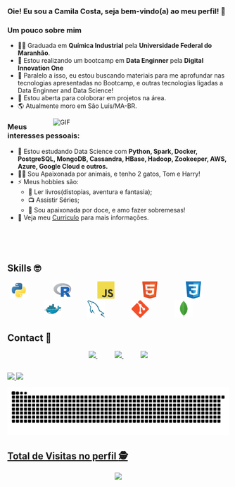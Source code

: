 ### Oie! Eu sou a Camila Costa, seja bem-vindo(a) ao meu perfil! 👋

### Um pouco sobre mim


- 👨‍🎓 Graduada em **Química Industrial** pela **Universidade Federal do Maranhão**.
- 🌱 Estou realizando um bootcamp em **Data Enginner** pela **Digital Innovation One**
- 📔 Paralelo a isso, eu estou buscando materiais para me aprofundar nas tecnologias apresentadas no Bootcamp, e outras tecnologias ligadas a Data Enginner and Data Science!
- 👯 Estou aberta para coloborar em projetos na área.
- 🌎 Atualmente moro em São Luís/MA-BR.


<img align="right" alt="GIF" src="https://octodex.github.com/images/labtocat.png" width="400px" />

### Meus interesses pessoais:


- 🎯 Estou estudando Data Science com **Python, Spark, Docker, PostgreSQL, MongoDB, Cassandra, HBase, Hadoop, Zookeeper, AWS, Azure, Google Cloud e outros.**
- 🐱‍🏍 Sou Apaixonada por animais, e tenho 2 gatos, Tom e Harry!
- ⚡ Meus hobbies são:
  - 📖 Ler livros(distopias, aventura e fantasia);
  - 📺 Assistir Séries;
  - 🧁 Sou apaixonada por doce, e amo fazer sobremesas!
- 📜 Veja meu <a href="https://drive.google.com/file/d/1KaS2LR08oaBBcpzj2JuDx9eYdbhxJrWS/view?usp=sharing" target="_blank">Curriculo</a> para mais informações.


</br>
</br>
</br>




## Skills :nerd_face:
<p align="center">
    <img height="40" src="https://github.com/devicons/devicon/blob/master/icons/python/python-original.svg">
    &nbsp;&nbsp;&nbsp;&nbsp;&nbsp;&nbsp;&nbsp;&nbsp;&nbsp;&nbsp;&nbsp;&nbsp;&nbsp;
    <img height="40" src="https://github.com/devicons/devicon/blob/master/icons/r/r-original.svg">
    &nbsp;&nbsp;&nbsp;&nbsp;&nbsp;&nbsp;&nbsp;&nbsp;&nbsp;&nbsp;&nbsp;&nbsp;&nbsp;
    <img height="40" src="https://raw.githubusercontent.com/devicons/devicon/master/icons/javascript/javascript-original.svg">
    &nbsp;&nbsp;&nbsp;&nbsp;&nbsp;&nbsp;&nbsp;&nbsp;&nbsp;&nbsp;&nbsp;&nbsp;&nbsp;
    <img height="40" src="https://raw.githubusercontent.com/devicons/devicon/master/icons/html5/html5-original.svg">
    &nbsp;&nbsp;&nbsp;&nbsp;&nbsp;&nbsp;&nbsp;&nbsp;&nbsp;&nbsp;&nbsp;&nbsp;&nbsp;
    <img height="40" src="https://raw.githubusercontent.com/devicons/devicon/master/icons/css3/css3-original.svg">
    &nbsp;&nbsp;&nbsp;&nbsp;&nbsp;&nbsp;&nbsp;&nbsp;&nbsp;&nbsp;&nbsp;&nbsp;&nbsp;
    <img height="40" src="https://raw.githubusercontent.com/devicons/devicon/master/icons/docker/docker-original.svg">
    &nbsp;&nbsp;&nbsp;&nbsp;&nbsp;&nbsp;&nbsp;&nbsp;&nbsp;&nbsp;&nbsp;&nbsp;&nbsp;
    <img height="40" src="https://raw.githubusercontent.com/devicons/devicon/master/icons/mysql/mysql-original.svg">
     &nbsp;&nbsp;&nbsp;&nbsp;&nbsp;&nbsp;&nbsp;&nbsp;&nbsp;&nbsp;&nbsp;&nbsp;&nbsp;
    <img height="40" src="https://raw.githubusercontent.com/devicons/devicon/master/icons/git/git-original.svg">
    &nbsp;&nbsp;&nbsp;&nbsp;&nbsp;&nbsp;&nbsp;&nbsp;&nbsp;&nbsp;&nbsp;&nbsp;&nbsp;
    <img height="40" src="https://github.com/devicons/devicon/blob/master/icons/mongodb/mongodb-original.svg" alt="spring" >
   
</p>

## Contact :iphone:

<p align="center">
    <a href="https://github.com/lilacostaro">
        <img  src="https://img.shields.io/badge/github-%23100000.svg?&style=for-the-badge&logo=github&logoColor=white&link=mailto:https://github.com/teteusAraujo">
    </a>
    &nbsp;&nbsp;&nbsp;&nbsp;&nbsp;&nbsp;&nbsp;&nbsp;&nbsp;
    <a href="mailto:costa.camila.ro@gmail.com">
        <img src="https://img.shields.io/badge/gmail-D14836?&style=for-the-badge&logo=gmail&logoColor=white&link=mailto:mateusaraujo996@gmail.com">
    </a>
    &nbsp;&nbsp;&nbsp;&nbsp;&nbsp;&nbsp;&nbsp;&nbsp;&nbsp;
    <a href="https://www.linkedin.com/in/camilarodriguescosta">
        <img src="https://img.shields.io/badge/linkedin-%230077B5.svg?&style=for-the-badge&logo=linkedin&logoColor=white&link=mailto:https://www.linkedin.com/in/camilarodriguescosta/">
    </a>
</p>

## 
 <div>
  <a href="https://github.com/rafaballerini">
  <img height="180em" src="https://github-readme-stats.vercel.app/api?username=lilacostaro&show_icons=true&theme=dracula&include_all_commits=true&count_private=true"/>
  <img height="180em" src="https://github-readme-stats.vercel.app/api/top-langs/?username=lilacostaro&layout=compact&langs_count=7&theme=dracula"/>
</div>

 
  ![Snake animation](https://github.com/lilacostaro/lilacostaro/blob/output/github-contribution-grid-snake.svg)
 
</div>

<p align="center"> 

 ## Total de Visitas no perfil :detective: <br>
 <p align="center"> 
   <img alingn="center" src="https://profile-counter.glitch.me/lilacostaro/count.svg" />
 </p>

</p>

